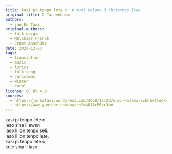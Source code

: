 ```yaml
---
title: kasi pi tenpo lete o  # musi kalama O Christmas Tree
original-title: O Tannenbaum
authors:
  - jan Ke Tami
original-authors:
  - folk origin
  - Melchior Franck
  - Ernst Anschütz
date: 2020-12-23
tags:
  - translation
  - music
  - lyrics
  - folk song
  - christmas
  - winter
  - carol
license: CC BY 4.0
sources:
  - https://janketami.wordpress.com/2020/12/23/musi-kalama-schneeflockchen-weisrockchen/
  - https://www.youtube.com/watch?v=K7ArP6vr3vo
---
```


kasi pi tenpo lete o,  \
laso sina li awen  \
laso li lon tenpo seli.  \
laso li lon tenpo lete.  \
kasi pi tenpo lete o,  \
kule sina li laso
